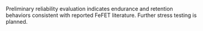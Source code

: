 Preliminary reliability evaluation indicates endurance and retention behaviors consistent with reported FeFET literature. Further stress testing is planned.
